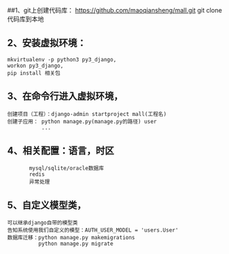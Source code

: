 ##1、git上创建代码库：
    https://github.com/maoqiansheng/mall.git
    git clone 代码库到本地
## 2、安装虚拟环境：
    mkvirtualenv -p python3 py3_django,
    workon py3_django,
    pip install 相关包
## 3、在命令行进入虚拟环境，
    创建项目（工程）：django-admin startproject mall(工程名)
    创建子应用： python manage.py(manage.py的路径) user
               ...
## 4、相关配置：语言，时区
           mysql/sqlite/oracle数据库
           redis
           异常处理
## 5、自定义模型类，
    可以继承django自带的模型类
    告知系统使用我们自定义的模型：AUTH_USER_MODEL = 'users.User'
    数据库迁移：python manage.py makemigrations
              python manage.py migrate